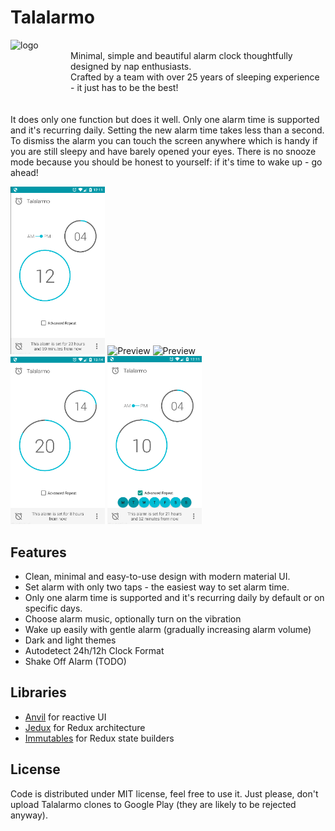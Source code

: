 # Talalarmo

<div>
<img align="left" src="https://raw.githubusercontent.com/trikita/talalarmo/master/src/main/res/drawable-xxxhdpi/ic_launcher.png" alt="logo" width="96px" height="96px" />
<p>
<br/>
Minimal, simple and beautiful alarm clock thoughtfully designed by nap enthusiasts.
<br/>
Crafted by a team with over 25 years of sleeping experience - it just has to be the best!
<br/>
<br/>
<br/>
It does only one function but does it well. Only one alarm time is supported and it's recurring daily. Setting the new alarm time takes less than a second. To dismiss the alarm you can touch the screen anywhere which is handy if you are still sleepy and have barely opened your eyes. There is no snooze mode because you should be honest to yourself: if it's time to wake up - go ahead!
</p>
</div>

<img alt="Preview" src="artwork/setting-alarm.png" width="30%" />
<img alt="Preview" src="artwork/alarm-goes-off.png" width="30%" />
<img alt="Preview" src="artwork/dark-theme.png" width="30%" />
<br/ >
<img alt="Preview" src="artwork/setting-alarm-24hformat.png" width="30%" />
<img alt="Preview" src="artwork/setting-alarm-with-repeat.png" width="30%" />


## Features

* Clean, minimal and easy-to-use design with modern material UI.
* Set alarm with only two taps - the easiest way to set alarm time.
* Only one alarm time is supported and it's recurring daily by default or on specific days.
* Choose alarm music, optionally turn on the vibration
* Wake up easily with gentle alarm (gradually increasing alarm volume)
* Dark and light themes
* Autodetect 24h/12h Clock Format 
* Shake Off Alarm (TODO)


## Libraries

* [Anvil](https://github.com/zserge/anvil) for reactive UI
* [Jedux](https://github.com/trikita/jedux) for Redux architecture
* [Immutables](https://immutables.github.io) for Redux state builders

## License

Code is distributed under MIT license, feel free to use it. Just please, don't upload Talalarmo clones to Google Play (they are likely to be rejected anyway).

